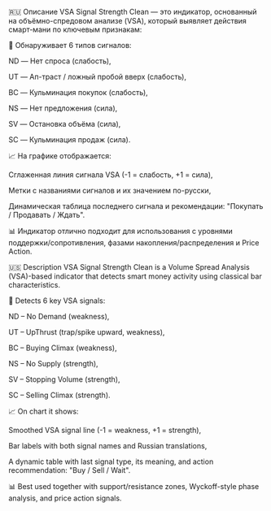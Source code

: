 🇷🇺 Описание
VSA Signal Strength Clean — это индикатор, основанный на объёмно-спредовом анализе (VSA), 
который выявляет действия смарт-мани по ключевым признакам:

📍 Обнаруживает 6 типов сигналов:

ND — Нет спроса (слабость),

UT — Ап-траст / ложный пробой вверх (слабость),

BC — Кульминация покупок (слабость),

NS — Нет предложения (сила),

SV — Остановка объёма (сила),

SC — Кульминация продаж (сила).

📈 На графике отображается:

Сглаженная линия сигнала VSA (-1 = слабость, +1 = сила),

Метки с названиями сигналов и их значением по-русски,

Динамическая таблица последнего сигнала и рекомендации: "Покупать / Продавать / Ждать".

📊 Индикатор отлично подходит для использования с уровнями поддержки/сопротивления, фазами накопления/распределения и Price Action.

🇺🇸 Description
VSA Signal Strength Clean is a Volume Spread Analysis (VSA)-based indicator that detects smart money activity using classical bar characteristics.

📍 Detects 6 key VSA signals:

ND – No Demand (weakness),

UT – UpThrust (trap/spike upward, weakness),

BC – Buying Climax (weakness),

NS – No Supply (strength),

SV – Stopping Volume (strength),

SC – Selling Climax (strength).

📈 On chart it shows:

Smoothed VSA signal line (-1 = weakness, +1 = strength),

Bar labels with both signal names and Russian translations,

A dynamic table with last signal type, its meaning, and action recommendation: "Buy / Sell / Wait".

📊 Best used together with support/resistance zones, Wyckoff-style phase analysis, and price action signals.
